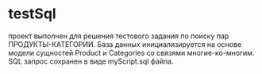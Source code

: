 # testSql
проект выполнен для решения тестового задания по поиску пар ПРОДУКТЫ-КАТЕГОРИИ.
База данных инициализируется на основе модели сущностей Product и Categories со связями многие-ко-многим.
SQL запрос сохранен в виде myScript.sql файла.
